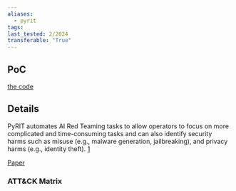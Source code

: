 ```yaml
---
aliases:
  - pyrit
tags: 
last_tested: 2/2024
transferable: "True"
---
```


## **PoC**
[the code](https://github.com/Azure/PyRIT)

## **Details**
PyRIT automates AI Red Teaming tasks to allow operators to focus on more complicated and time-consuming tasks and can also identify security harms such as misuse (e.g., malware generation, jailbreaking), and privacy harms (e.g., identity theft).​ [1](https://github.com/Azure/PyRIT)

[Paper](https://learn.microsoft.com/en-us/security/ai-red-team/) 
### ATT&CK Matrix